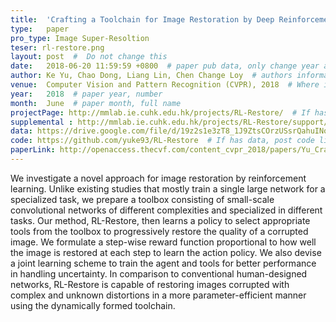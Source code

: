 ```yaml
---
title:  'Crafting a Toolchain for Image Restoration by Deep Reinforcement Learning'  #  Paper title, covered by ''
type:   paper
pro_type: Image Super-Resoltion
teser: rl-restore.png
layout: post  #  Do not change this
date:   2018-06-20 11:59:59 +0800  # paper pub data, only change year and month according to this format
author: Ke Yu, Chao Dong, Liang Lin, Chen Change Loy  # authors information
venue:  Computer Vision and Pattern Recognition (CVPR), 2018  # Where it be, ICCV and CVPR remove IEEE Conference on, 
year:   2018  # paper year, number
month:  June  # paper month, full name
projectPage: http://mmlab.ie.cuhk.edu.hk/projects/RL-Restore/  # If has project page, link here, otherwise None
supplemental : http://mmlab.ie.cuhk.edu.hk/projects/RL-Restore/support/supp.pdf
data: https://drive.google.com/file/d/19z2s1e3zT8_1J9ZtsCOrzUSsrQahuINo/view?usp=drive_open  # If has data, post data link here, otherwise None
code: https://github.com/yuke93/RL-Restore  # If has data, post code link here, otherwise None
paperLink: http://openaccess.thecvf.com/content_cvpr_2018/papers/Yu_Crafting_a_Toolchain_CVPR_2018_paper.pdf  # post paper pdf link here
---
```


We investigate a novel approach for image restoration by reinforcement learning. Unlike existing studies that mostly train a single large network for a specialized task, we prepare a toolbox consisting of small-scale convolutional networks of different complexities and specialized in different tasks. Our method, RL-Restore, then learns a policy to select appropriate tools from the toolbox to progressively restore the quality of a corrupted image. We formulate a step-wise reward function proportional to how well the image is restored at each step to learn the action policy. We also devise a joint learning scheme to train the agent and tools for better performance in handling uncertainty. In comparison to conventional human-designed networks, RL-Restore is capable of restoring images corrupted with complex and unknown distortions in a more parameter-efficient manner using the dynamically formed toolchain.